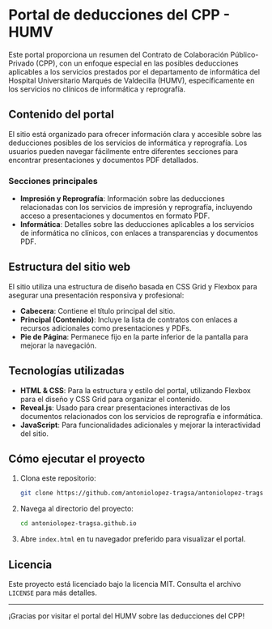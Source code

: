 # Portal de deducciones del CPP - HUMV

Este portal proporciona un resumen del Contrato de Colaboración Público-Privado (CPP), con un enfoque especial en las posibles deducciones aplicables a los servicios prestados por el departamento de informática del Hospital Universitario Marqués de Valdecilla (HUMV), específicamente en los servicios no clínicos de informática y reprografía.

## Contenido del portal

El sitio está organizado para ofrecer información clara y accesible sobre las deducciones posibles de los servicios de informática y reprografía. Los usuarios pueden navegar fácilmente entre diferentes secciones para encontrar presentaciones y documentos PDF detallados.

### Secciones principales

- **Impresión y Reprografía**: Información sobre las deducciones relacionadas con los servicios de impresión y reprografía, incluyendo acceso a presentaciones y documentos en formato PDF.
- **Informática**: Detalles sobre las deducciones aplicables a los servicios de informática no clínicos, con enlaces a transparencias y documentos PDF.

## Estructura del sitio web

El sitio utiliza una estructura de diseño basada en CSS Grid y Flexbox para asegurar una presentación responsiva y profesional:

- **Cabecera**: Contiene el título principal del sitio.
- **Principal (Contenido)**: Incluye la lista de contratos con enlaces a recursos adicionales como presentaciones y PDFs.
- **Pie de Página**: Permanece fijo en la parte inferior de la pantalla para mejorar la navegación.

## Tecnologías utilizadas

- **HTML & CSS**: Para la estructura y estilo del portal, utilizando Flexbox para el diseño y CSS Grid para organizar el contenido.
- **Reveal.js**: Usado para crear presentaciones interactivas de los documentos relacionados con los servicios de reprografía e informática.
- **JavaScript**: Para funcionalidades adicionales y mejorar la interactividad del sitio.

## Cómo ejecutar el proyecto

1. Clona este repositorio:
    ```bash
    git clone https://github.com/antoniolopez-tragsa/antoniolopez-tragsa.github.io.git
    ```
2. Navega al directorio del proyecto:
    ```bash
    cd antoniolopez-tragsa.github.io
    ```
3. Abre `index.html` en tu navegador preferido para visualizar el portal.

## Licencia

Este proyecto está licenciado bajo la licencia MIT. Consulta el archivo `LICENSE` para más detalles.

---

¡Gracias por visitar el portal del HUMV sobre las deducciones del CPP!
